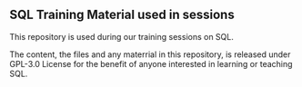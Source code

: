## SQL Training Material used in sessions

This repository is used during our training sessions on SQL. 

The content, the files and any materrial in this repository, is released under GPL-3.0 License for the benefit of anyone interested in learning or teaching SQL.
